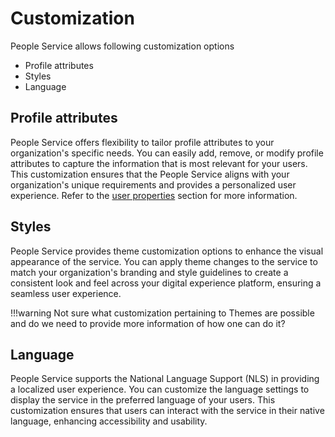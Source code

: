 # Customization

People Service allows following customization options

- Profile attributes
- Styles
- Language

## Profile attributes

People Service offers flexibility to tailor profile attributes to your organization's specific needs. You can easily add, remove, or modify profile attributes to capture the information that is most relevant for your users. This customization ensures that the People Service aligns with your organization's unique requirements and provides a personalized user experience. Refer to the [user properties](../administration/managing_user_properties.md) section for more information.

## Styles

People Service provides theme customization options to enhance the visual appearance of the service. You can apply theme changes to the service to match your organization's branding and style guidelines to create a consistent look and feel across your digital experience platform, ensuring a seamless user experience.

!!!warning
    Not sure what customization pertaining to Themes are possible and do we need to provide more information of how one can do it?

## Language

People Service supports the National Language Support (NLS) in providing a localized user experience. You can customize the language settings to display the service in the preferred language of your users. This customization ensures that users can interact with the service in their native language, enhancing accessibility and usability.
